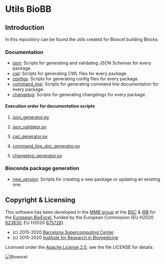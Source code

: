 # Utils BioBB

## Introduction
In this repository can be found the utils created for Bioxcel building Blocks:

### Documentation

- [json](json/): Scripts for generating and validating JSON Schemas for every package.
- [cwl](cwl/): Scripts for generating CWL files for every package.
- [configs](configs/): Scripts for generating config files for every package.
- [command_line](command_line/): Scripts for generating command line documentation for every package.
- [changelog](changelog/): Scripts for generating changelogs for every package.

#### Execution order for documentation scripts

1. [json_generator.py](json#json-generator)

2. [json_validator.py](json#json-validator)

3. [cwl_generator.py](cwl/)

4. [command_line_doc_generator.py](command_line)

5. [changelog_generator.py](changelog)

### Bioconda package generation

- [new_version](new_version/): Scripts for creating a new package or updating an existing one.

## Copyright & Licensing
This software has been developed in the [MMB group](http://mmb.irbbarcelona.org) at the [BSC](http://www.bsc.es/) & [IRB](https://www.irbbarcelona.org/) for the [European BioExcel](http://bioexcel.eu/), funded by the European Commission (EU H2020 [823830](http://cordis.europa.eu/projects/823830), EU H2020 [675728](http://cordis.europa.eu/projects/675728)).

* (c) 2015-2020 [Barcelona Supercomputing Center](https://www.bsc.es/)
* (c) 2015-2020 [Institute for Research in Biomedicine](https://www.irbbarcelona.org/)

Licensed under the
[Apache License 2.0](https://www.apache.org/licenses/LICENSE-2.0), see the file LICENSE for details.

![](https://bioexcel.eu/wp-content/uploads/2019/04/Bioexcell_logo_1080px_transp.png "Bioexcel")
